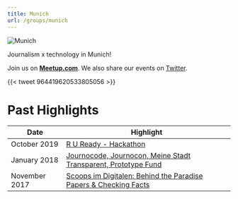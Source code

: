 ```yaml
---
title: Munich
url: /groups/munich
---
```


![Munich](https://pbs.twimg.com/media/CzF9wOAXAAolaoX?format=jpg&name=medium)

Journalism x technology in Munich!

Join us on **[Meetup.com](https://www.meetup.com/Hacks-Hackers-Munchen/)**. We also share our events on [Twitter](https://twitter.com/HacksHackersMUC).

{{< tweet 964419620533805056 >}}

# Past Highlights

| **Date**  | **Highlight** |  
|-----------|---------------|  
| October 2019 | [R U Ready - Hackathon](https://www.meetup.com/Hacks-Hackers-Munchen/events/265529638/) |
| January 2018 | [Journocode, Journocon, Meine Stadt Transparent, Prototype Fund](https://www.meetup.com/Hacks-Hackers-Munchen/events/246829316/) |   
| November 2017 | [Scoops im Digitalen: Behind the Paradise Papers & Checking Facts](https://www.meetup.com/Hacks-Hackers-Munchen/events/245333847/) |
